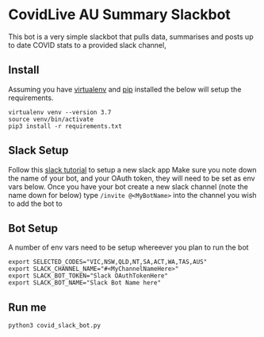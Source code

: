 # CovidLive AU Summary Slackbot

This bot is a very simple slackbot that pulls data, summarises and posts up to date COVID stats to a provided slack channel,

## Install
Assuming you have [virtualenv](https://github.com/pypa/virtualenv) and [pip](https://github.com/pypa/pip) installed the below will setup the requirements.
```
virtualenv venv --version 3.7
source venv/bin/activate
pip3 install -r requirements.txt
```

## Slack Setup
Follow this [slack tutorial](https://github.com/slackapi/python-slack-sdk/blob/main/tutorial/01-creating-the-slack-app.md) to setup a new slack app
Make sure you note down the name of your bot, and your OAuth token, they will need to be set as env vars below.
Once you have your bot create a new slack channel (note the name down for below)
type `/invite @<MyBotName>`  into the channel you wish to add the bot to

## Bot Setup
A number of env vars need to be setup whereever you plan to run the bot
```
export SELECTED_CODES="VIC,NSW,QLD,NT,SA,ACT,WA,TAS,AUS" 
export SLACK_CHANNEL_NAME="#<MyChannelNameHere>" 
export SLACK_BOT_TOKEN="Slack OAuthTokenHere" 
export SLACK_BOT_NAME="Slack Bot Name here" 
```

## Run me
`python3 covid_slack_bot.py`

